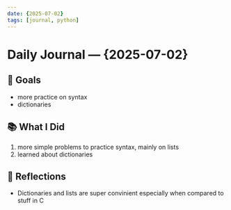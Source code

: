 ```yaml
---
date: {2025-07-02}        
tags: [journal, python]
---
```


# Daily Journal — {2025-07-02}

## 🎯 Goals

- more practice on syntax
- dictionaries

## 📚 What I Did

1. more simple problems to practice syntax, mainly on lists
2. learned about dictionaries

## 🤔 Reflections

- Dictionaries and lists are super convinient especially when compared to stuff in C
